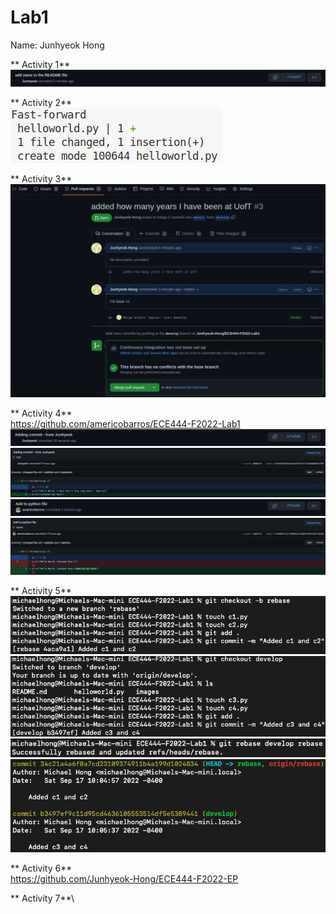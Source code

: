# Lab1

Name: Junhyeok Hong

** Activity 1**\
![](images/activity1.png)

** Activity 2**\
![](images/activity2.png)

** Activity 3**\
![](images/activity3.png)

** Activity 4**\
https://github.com/americobarros/ECE444-F2022-Lab1
![](images/activity4_1.png)
![](images/activity4_2.png)
![](images/activity4_3.png)
![](images/activity4_4.png)

** Activity 5**\
![](images/activity5_1.png)
![](images/activity5_2.png)
![](images/activity5_3.png)
![](images/activity5_4.png)

** Activity 6**\
https://github.com/Junhyeok-Hong/ECE444-F2022-EP

** Activity 7**\
